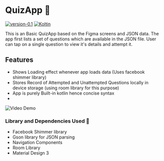 # QuizApp 🤖

[![version-0.1](https://img.shields.io/badge/version-0.1-green)](https://github.com/Itsydv/QuizApp)
[![Koltin](https://img.shields.io/badge/language-Kotlin-blue)](https://kotlinlang.org)

This is an Basic QuizApp based on the Figma screens and JSON data.
The app first lists a set of questions which are available in the JSON file. User can tap on a single question to view it's details and attempt it.

## Features 
- Shows Loading effect whenever app loads data (Uses facebook shimmer library)
- Stores Record of Attempted and Unattempted Questions locally in device storage (using room library for this purpose)
- App is purely Built-in kotlin hence concise syntax
- 

![Video Demo](https://photos.app.goo.gl/fQ2PrBrJjyEfgpTW9)

### Library and Dependencies Used 🔗
- Facebook Shimmer library
- Gson library for JSON parsing
- Navigation Components
- Room Library
- Material Design 3
